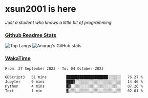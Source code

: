 # xsun2001 is here

*Just a student who knows a little bit of programming*

### [Github Readme Stats](https://github.com/anuraghazra/github-readme-stats)

![Top Langs](https://github-readme-stats.vercel.app/api/top-langs/?username=xsun2001&layout=compact&theme=radical) ![Anurag's GitHub stats](https://github-readme-stats.vercel.app/api?username=xsun2001&show_icons=true&theme=radical)

### [WakaTime](https://wakatime.com)

<!--START_SECTION:waka-->

```txt
From: 27 September 2023 - To: 04 October 2023

GDScript3   51 mins         ███████████████████░░░░░░   76.27 %
Jupyter     9 mins          ███▓░░░░░░░░░░░░░░░░░░░░░   14.46 %
Python      4 mins          █▓░░░░░░░░░░░░░░░░░░░░░░░   07.26 %
Text        1 min           ▓░░░░░░░░░░░░░░░░░░░░░░░░   02.01 %
```

<!--END_SECTION:waka-->
